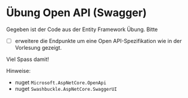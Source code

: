 # Übung Open API (Swagger)

Gegeben ist der Code aus der Entity Framework Übung.
Bitte 
- [ ] erweitere die Endpunkte um eine Open API-Spezifikation wie in der Vorlesung gezeigt.

Viel Spass damit!

Hinweise:
- nuget `Microsoft.AspNetCore.OpenApi`
- nuget `Swashbuckle.AspNetCore.SwaggerUI`
